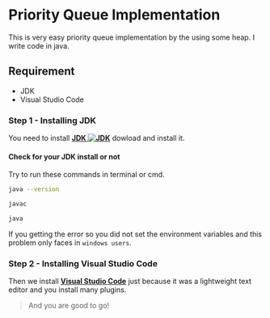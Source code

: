 # Priority Queue Implementation

This is very easy priority queue implementation by the using some heap. I write code in java.

## Requirement

- JDK
- Visual Studio Code

### Step 1 - Installing JDK

You need to install [**JDK ![JDK](https://www.hashmat00.com/wp-content/uploads/2019/05/jdk1.jpg)**](https://www.oracle.com/in/java/technologies/javase-downloads.html) dowload and install it.

#### Check for your JDK install or not

Try to run these commands in terminal or cmd.

```bash
java --version
```

```bash
javac
```

```bash
java
```

If you getting the error so you did not set the environment variables
and this problem only faces in `windows users`.

### Step 2 - Installing Visual Studio Code

Then we install [**Visual Studio Code**](https://code.visualstudio.com/)
just because it was a lightweight text editor and you install many plugins.

> And you are good to go!
